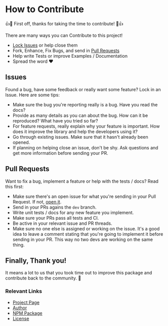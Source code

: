 How to Contribute
=================

:+1::tada: First off, thanks for taking the time to contribute! :tada::+1:


There are many ways you can Contribute to this project!

 - [Lock Issues][issues] or help close them
 - Fork, Enhance, Fix Bugs, and send in [Pull Requests][pr]
 - Help write Tests or improve Examples / Documentation
 - Spread the word :heart:



## Issues

Found a bug, have some feedback or really want some feature? Lock in an Issue. Here are some tips:

 - Make sure the bug you're reporting really is a bug. Have you read the docs?
 - Provide as many details as you can about the bug. How can it be reproduced? What have you tried so far?
 - For feature requests, really explain why your feature is important. How does it improve the library and help the developers using it?
 - Go through existing issues. Make sure that it hasn't already been opened.
 - If planning on helping close an issue, don't be shy. Ask questions and get more information before sending your PR.



## Pull Requests

Want to fix a bug, implement a feature or help with the tests / docs? Read this first:

 - Make sure there's an open issue for what you're sending in your Pull Request. If not, [open it][issues].
 - Send in your PRs agains the `dev` branch.
 - Write unit tests / docs for any new feature you implement.
 - Make sure your PRs pass all tests and CI.
 - Be active in your relevant issue and PR threads.
 - Make sure no one else is assigned or working on the issue. It's a good idea to leave a comment stating
   that you're going to implement it before sending in your PR. This way no two devs are working on the same
   thing.



## Finally, Thank you!

It means a lot to us that you took time out to improve this package and contribute back to the community. :tada:



### Relevant Links

 - [Project Page][github]
 - [Author][author]
 - [NPM Package][package]
 - [License][license]


  [github]:   https://github.com/angrykoala/yerbamate
  [author]:   https://github.com/angrykoala
  [package]:  https://www.npmjs.com/package/yerbamate
  [license]:  https://github.com/angrykoala/yerbamate/blob/master/LICENSE

  [issues]:   #issues
  [pr]:       #pull-requests
